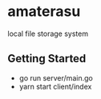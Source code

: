 # amaterasu
local file storage system

## Getting Started
- go run server/main.go
- yarn start client/index